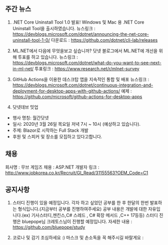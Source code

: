 ## 주간 뉴스 

1) .NET Core Uninstall Tool 1.0 발표!
Windows 및 Mac 용 .NET Core Uninstall Tool을 출시하였습니다.
뉴스링크 : https://devblogs.microsoft.com/dotnet/announcing-the-net-core-uninstall-tool-1-0/
다운로드 : https://github.com/dotnet/cli-lab/releases

2) ML.NET에서 다음에 무엇을보고 싶습니까?
닷넷 블로그에서 ML.NET에 개선을 위해 투표를 하고 있습니다.
뉴스링크 : https://devblogs.microsoft.com/dotnet/what-do-you-want-to-see-next-in-ml-net/
투표링크 : https://www.research.net/r/mlnet-survey

3) GitHub Actions을 이용한 데스크탑 앱을 지속적인 통합 및 배포
뉴스링크 : https://devblogs.microsoft.com/dotnet/continuous-integration-and-deployment-for-desktop-apps-with-github-actions/
예제 : https://github.com/microsoft/github-actions-for-desktop-apps

4)  닷넷데브 밋업
  - 행사 명칭: 월간닷넷 
  - 일시: 2020년 3월 26일 목요일 저녁 7시 ~ 10시 (예상하고 있습니다).
  - 주제: Blazor로 시작하는 Full Stack 개발 
  - 후원 및 스피커 및 장소를 모집하고 있다고합니다. 
  

## 채용
회사명 : 무브 게임즈
채용 : ASP.NET 개발자 
링크 : http://www.jobkorea.co.kr/Recruit/GI_Read/31155563?OEM_Code=C1


## 공지사항

1) 스터디 진행이 있을 예정입니다.
각자 하고 싶었던 공부를 한 후 한달의 한번 발표하는 형식입니다.(지금부터 공부를 진행하여주세요)
공부 내용은 개발에 대한 자유입니다.(ex) 기사스터디,젠킨스,C# 스레드 , C# 확장 메서드 ,C++ 17등등)
스터디 진행은 bluepope님 크레토스님이 진행할 예정입니다.
자세한 내용 : https://github.com/bluepope/study

2) 코로나 및 감기 조심하세요 :)
마스크 및 손소독을 꼭 해주시길 바랄게요 :
